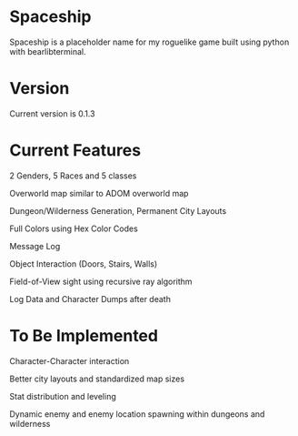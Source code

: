 # Spaceship

Spaceship is a placeholder name for my roguelike game built using python with bearlibterminal.

# Version
Current version is 0.1.3

# Current Features
2 Genders, 5 Races and 5 classes

Overworld map similar to ADOM overworld map

Dungeon/Wilderness Generation, Permanent City Layouts

Full Colors using Hex Color Codes

Message Log

Object Interaction (Doors, Stairs, Walls)

Field-of-View sight using recursive ray algorithm

Log Data and Character Dumps after death

# To Be Implemented
Character-Character interaction

Better city layouts and standardized map sizes

Stat distribution and leveling

Dynamic enemy and enemy location spawning within dungeons and wilderness